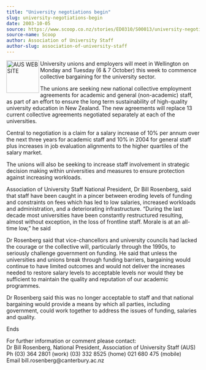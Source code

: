 ```yaml
---
title: "University negotiations begin"
slug: university-negotiations-begin
date: 2003-10-05
source: https://www.scoop.co.nz/stories/ED0310/S00013/university-negotiations-begin.htm
source-name: Scoop
author: Association of University Staff
author-slug: association-of-university-staff
---
```


<p><img align="left" width="85" height="85" src="http://www.aus.ac.nz/pictures/logo.gif" alt="AUS WEB SITE" border="0"></p>

<p>University unions and
employers will meet in Wellington on Monday and Tuesday (6 &amp;
7 October) this week to commence collective bargaining for
the university sector.</p>

<p>The unions are seeking new national
collective employment agreements for academic and general
(non-academic) staff, as part of an effort to ensure the
long term sustainability of high-quality university
education in New Zealand. The new agreements will replace 13
current collective agreements negotiated separately at each
of the universities.</p>

<p>Central to negotiation is a claim for
a salary increase of 10% per annum over the next three years
for academic staff and 10% in 2004 for general staff plus
increases in job evaluation alignments to the higher
quartiles of the salary market.</p>

<p>The unions will also be
seeking to increase staff involvement in strategic decision
making within universities and measures to ensure protection
against increasing workloads.</p>

<p>Association of University
Staff National President, Dr Bill Rosenberg, said that staff
have been caught in a pincer between eroding levels of
funding and constraints on fees which has led to low
salaries, increased workloads and administration, and a
deteriorating infrastructure. “During the last decade most
universities have been constantly restructured resulting,
almost without exception, in the loss of frontline staff.
Morale is at an all-time low,” he said<p>
<p>Dr Rosenberg said
that vice-chancellors and university councils had lacked the
courage or the collective will, particularly through the
1990s, to seriously challenge government on funding. He said
that unless the universities and unions break through
funding barriers, bargaining would continue to have limited
outcomes and would not deliver the increases needed to
restore salary levels to acceptable levels nor would they be
sufficient to maintain the quality and reputation of our
academic programmes.<p>

<p>Dr Rosenberg said this was no longer
acceptable to staff and that national bargaining would
provide a means by which all parties, including government,
could work together to address the issues of funding,
salaries and quality.</p>

<p>Ends</p>

<p>For further information or
comment please contact:<br>Dr Bill Rosenberg, National
President, Association of University Staff (AUS)		<br>Ph
(03) 364 2801 (work)	(03) 332 8525 (home)		021 680 475
(mobile) 	<br>Email
bill.rosenberg@canterbury.ac.nz<br><p>